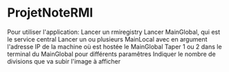 # ProjetNoteRMI

Pour utiliser l'application:
Lancer un rmiregistry
Lancer MainGlobal, qui est le service central
Lancer un ou plusieurs MainLocal avec en argument l'adresse IP de la machine où est hostée le MainGlobal
Taper 1 ou 2 dans le terminal du MainGlobal pour différents paramêtres
Indiquer le nombre de divisions que va subir l'image à afficher
